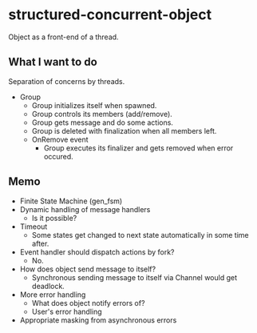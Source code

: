 structured-concurrent-object
============================

Object as a front-end of a thread.


## What I want to do

Separation of concerns by threads.

* Group
    * Group initializes itself when spawned.
    * Group controls its members (add/remove).
    * Group gets message and do some actions.
    * Group is deleted with finalization when all members left.
    * OnRemove event
        * Group executes its finalizer and gets removed when error occured.


## Memo

* Finite State Machine (gen_fsm)
* Dynamic handling of message handlers
    * Is it possible?
* Timeout
    * Some states get changed to next state automatically in some time after.
* Event handler should dispatch actions by fork?
    * No.
* How does object send message to itself?
    * Synchronous sending message to itself via Channel would get deadlock.
* More error handling
    * What does object notify errors of?
    * User's error handling
* Appropriate masking from asynchronous errors
